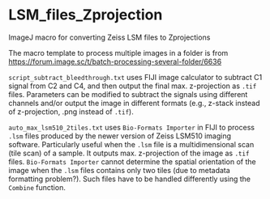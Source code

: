 # LSM_files_Zprojection
ImageJ macro for converting Zeiss LSM files to Zprojections

The macro template to process multiple images in a folder is from https://forum.image.sc/t/batch-processing-several-folder/6636

`script_subtract_bleedthrough.txt` uses FIJI image calculator to subtract C1 signal from C2 and C4, and then output the final max. z-projection as `.tif` files. Parameters can be modified to subtract the signals using different channels and/or output the image in different formats (e.g., z-stack instead of z-projection, .png instead of `.tif`).

`auto_max_lsm510_2tiles.txt` uses `Bio-Formats Importer` in FIJI to process `.lsm` files produced by the newer version of Zeiss LSM510 imaging software. Particularly useful when the `.lsm` file is a multidimensional scan (tile scan) of a sample. It outputs max. z-projection of the image as `.tif` files. `Bio-Formats Importer` cannot determine the spatial orientation of the image when the `.lsm` files contains only two tiles (due to metadata formatting problem?). Such files have to be handled differently using the `Combine` function.
